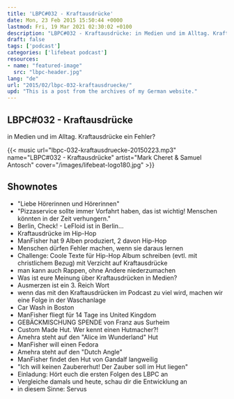 ```yaml
---
title: 'LBPC#032 - Kraftausdrücke'
date: Mon, 23 Feb 2015 15:50:44 +0000
lastmod: Fri, 19 Mar 2021 02:30:02 +0100
description: "LBPC#032 - Kraftausdrücke: in Medien und im Alltag. Kraftausdrücke ein Fehler?"
draft: false
tags: ['podcast']
categories: ['lifebeat podcast']
resources:
- name: "featured-image"
  src: "lbpc-header.jpg"
lang: "de"
url: "2015/02/lbpc-032-kraftausdruecke/"
upd: "This is a post from the archives of my German website."
---
```


## LBPC#032 - Kraftausdrücke

in Medien und im Alltag. Kraftausdrücke ein Fehler?

{{< music url="lbpc-032-kraftausdruecke-20150223.mp3" name="LBPC#032 - Kraftausdrücke" artist="Mark Cheret & Samuel Antosch" cover="/images/lifebeat-logo180.jpg" >}}

## Shownotes

- "Liebe Hörerinnen und Hörerinnen"
- "Pizzaservice sollte immer Vorfahrt haben, das ist wichtig! Menschen könnten in der Zeit verhungern."
- Berlin, Check! - LeFloid ist in Berlin...
- Kraftausdrücke im Hip-Hop
- ManFisher hat 9 Alben produziert, 2 davon Hip-Hop
- Menschen dürfen Fehler machen, wenn sie daraus lernen
- Challenge: Coole Texte für Hip-Hop Album schreiben (evtl. mit christlichem Bezug) mit Verzicht auf Kraftausdrücke
- man kann auch Rappen, ohne Andere niederzumachen
- Was ist eure Meinung über Kraftausdrücken in Medien?
- Ausmerzen ist ein 3. Reich Wort
- wenn das mit den Kraftausdrücken im Podcast zu viel wird, machen wir eine Folge in der Waschanlage
- Car Wash in Boston
- ManFisher fliegt für 14 Tage ins United Kingdom
- GEBÄCKMISCHUNG SPENDE von Franz aus Surheim
- Custom Made Hut. Wer kennt einen Hutmacher?!
- Amehra steht auf den "Alice im Wunderland" Hut
- ManFisher will einen Fedora
- Amehra steht auf den "Dutch Angle"
- ManFisher findet den Hut von Gandalf langweilig
- "Ich will keinen Zaubererhut! Der Zauber soll im Hut liegen"
- Einladung: Hört euch die ersten Folgen des LBPC an
- Vergleiche damals und heute, schau dir die Entwicklung an
- in diesem Sinne: Servus
